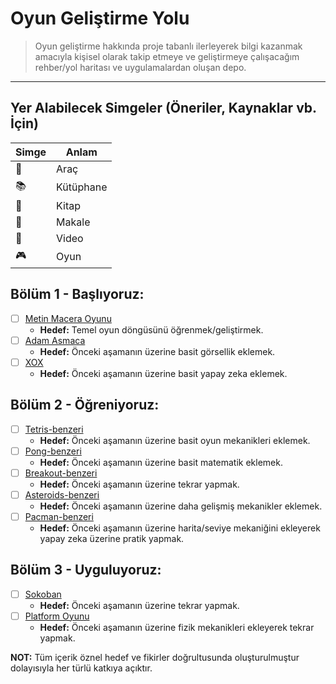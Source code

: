 # Oyun Geliştirme Yolu
> Oyun geliştirme hakkında proje tabanlı ilerleyerek bilgi kazanmak amacıyla kişisel olarak takip etmeye ve geliştirmeye çalışacağım rehber/yol haritası ve uygulamalardan oluşan depo.
  
---

## Yer Alabilecek Simgeler (Öneriler, Kaynaklar vb. İçin)

| Simge          | Anlam      |
|----------------|------------|
| :hammer:       | Araç       |
| :books:        | Kütüphane  |
| :book:         | Kitap      |
| :memo:         | Makale     |
| :movie_camera: | Video      |
| :video_game:   | Oyun       |
  
  
## Bölüm 1 - Başlıyoruz:
  
- [ ] [Metin Macera Oyunu]()
    - **Hedef:** Temel oyun döngüsünü öğrenmek/geliştirmek.
- [ ] [Adam Asmaca]()
    - **Hedef:** Önceki aşamanın üzerine basit görsellik eklemek.
- [ ] [XOX]()
    - **Hedef:** Önceki aşamanın üzerine basit yapay zeka eklemek.

## Bölüm 2 - Öğreniyoruz:

- [ ] [Tetris-benzeri]()
    - **Hedef:** Önceki aşamanın üzerine basit oyun mekanikleri eklemek.
- [ ] [Pong-benzeri]()
    - **Hedef:** Önceki aşamanın üzerine basit matematik eklemek.
- [ ] [Breakout-benzeri]()
    - **Hedef:** Önceki aşamanın üzerine tekrar yapmak.
- [ ] [Asteroids-benzeri]()
    - **Hedef:** Önceki aşamanın üzerine daha gelişmiş mekanikler eklemek.
- [ ] [Pacman-benzeri]()
    - **Hedef:** Önceki aşamanın üzerine harita/seviye mekaniğini ekleyerek yapay zeka üzerine pratik yapmak.

## Bölüm 3 - Uyguluyoruz:

- [ ] [Sokoban]()
    - **Hedef:** Önceki aşamanın üzerine tekrar yapmak.
- [ ] [Platform Oyunu]()
    - **Hedef:** Önceki aşamanın üzerine fizik mekanikleri ekleyerek tekrar yapmak.


**NOT:** Tüm içerik öznel hedef ve fikirler doğrultusunda oluşturulmuştur dolayısıyla her türlü katkıya açıktır.
